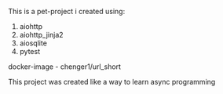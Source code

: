 This is a pet-project i created using:
1) aiohttp
2) aiohttp_jinja2
3) aiosqlite
4) pytest

docker-image - chenger1/url_short

This project was created like a way to learn async programming 
